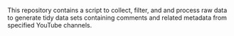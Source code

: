 This repository contains a script to collect, filter, and and process raw data to generate tidy data sets containing comments and related metadata from specified YouTube channels.
